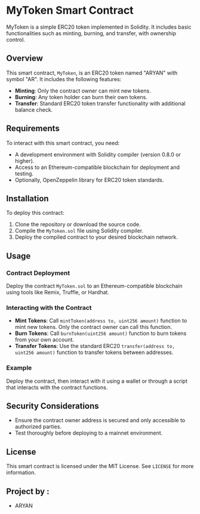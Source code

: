 # MyToken Smart Contract

MyToken is a simple ERC20 token implemented in Solidity. It includes basic functionalities such as minting, burning, and transfer, with ownership control.

## Overview

This smart contract, `MyToken`, is an ERC20 token named "ARYAN" with symbol "AR". It includes the following features:

- **Minting**: Only the contract owner can mint new tokens.
- **Burning**: Any token holder can burn their own tokens.
- **Transfer**: Standard ERC20 token transfer functionality with additional balance check.

## Requirements

To interact with this smart contract, you need:
- A development environment with Solidity compiler (version 0.8.0 or higher).
- Access to an Ethereum-compatible blockchain for deployment and testing.
- Optionally, OpenZeppelin library for ERC20 token standards.

## Installation

To deploy this contract:
1. Clone the repository or download the source code.
2. Compile the `MyToken.sol` file using Solidity compiler.
3. Deploy the compiled contract to your desired blockchain network.

## Usage

### Contract Deployment

Deploy the contract `MyToken.sol` to an Ethereum-compatible blockchain using tools like Remix, Truffle, or Hardhat.

### Interacting with the Contract

- **Mint Tokens**: Call `mintToken(address to, uint256 amount)` function to mint new tokens. Only the contract owner can call this function.
- **Burn Tokens**: Call `burnToken(uint256 amount)` function to burn tokens from your own account.
- **Transfer Tokens**: Use the standard ERC20 `transfer(address to, uint256 amount)` function to transfer tokens between addresses.

### Example

Deploy the contract, then interact with it using a wallet or through a script that interacts with the contract functions.

## Security Considerations

- Ensure the contract owner address is secured and only accessible to authorized parties.
- Test thoroughly before deploying to a mainnet environment.

## License

This smart contract is licensed under the MIT License. See `LICENSE` for more information.

## Project by :

- ARYAN 
